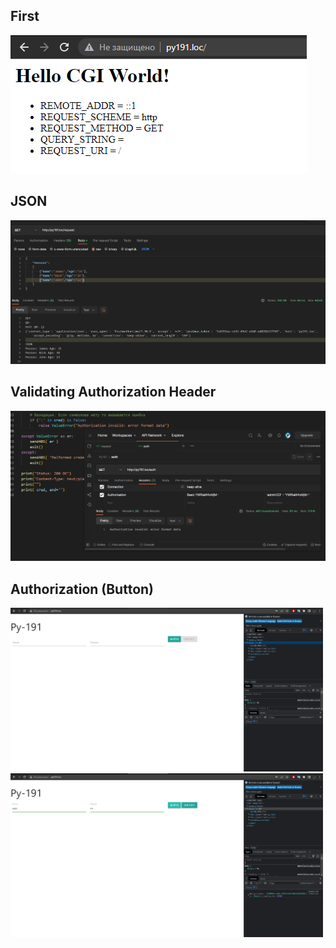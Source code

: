 ## First
![alt text](https://github.com/JormmungandM/Python-course/blob/main/Homework/WebLessons/Img/HomeFirst.png)
## JSON
![alt text](https://github.com/JormmungandM/Python-course/blob/main/Homework/WebLessons/Img/JSON.png)
## Validating Authorization Header
![alt text](https://github.com/JormmungandM/Python-course/blob/main/Homework/WebLessons/Img/ValidatingAuthorizationHeader.png)
## Authorization (Button)
<img src="https://github.com/JormmungandM/Python-course/blob/main/Homework/WebLessons/Img/NoAuthorization.png" width="500">
<img src="https://github.com/JormmungandM/Python-course/blob/main/Homework/WebLessons/Img/Authorization.png" width="500">
